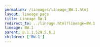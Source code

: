 ```yaml
---
permalink: /lineages/lineage_BW.1.html
layout: lineage_page
title: Lineage BW.1
redirect_to: ../lineage.html?lineage=BW.1
lineage: BW.1
parent: B.1.1.529.5.6.2
children: ['BW.1']
---
```

